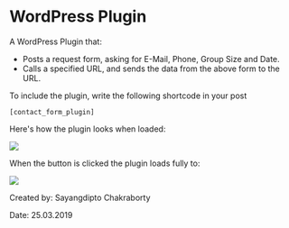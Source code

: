 # WordPress Plugin

A WordPress Plugin that:

  - Posts a request form, asking for E-Mail, Phone, Group Size and Date.
  - Calls a specified URL, and sends the data from the above form to the URL.

To include the plugin, write the following shortcode in your post 
```
[contact_form_plugin]
```

Here's how the plugin looks when loaded:

![](https://ibb.co/cxGwTLw)

When the button is clicked the plugin loads fully to:

![](https://ibb.co/NxmJfmz)


Created by: Sayangdipto Chakraborty

Date: 25.03.2019
